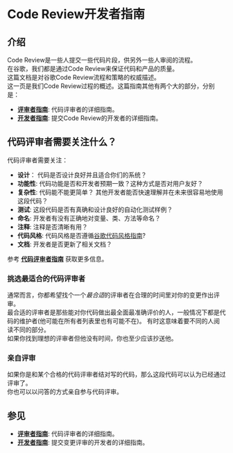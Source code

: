 # Code Review开发者指南 

## 介绍
Code Review是一些人提交一些代码片段，供另外一些人审阅的流程。    
在谷歌，我们都是通过Code Review来保证代码和产品的质量。   
这篇文档是对谷歌Code Review流程和策略的权威描述。  
这一页是我们Code Review过程的概述。这篇指南其他有两个大的部分，分别是：  

-   **[评审者指南](reviewer/)**: 代码评审者的详细指南。  
-   **[开发者指南](developer/)**: 提交Code Review的开发者的详细指南。 

## 代码评审者需要关注什么？

代码评审者需要关注： 
-   **设计**： 代码是否设计良好并且适合你们的系统？  
-   **功能性**: 代码功能是否和开发者预期一致？这种方式是否对用户友好？  
-   **复杂性**: 代码能不能更简单？ 其他开发者能否快速理解并在未来很容易地使用这段代码？   
-   **测试**: 这段代码是否有真确和设计良好的自动化测试样例？   
-   **命名**: 开发者有没有正确地对变量、类、方法等命名？    
-   **注释**: 注释是否清晰有用？  
-   **代码风格**: 代码风格是否遵循[谷歌代码风格指南](http://google.github.io/styleguide/)?    
-   **文档**: 开发者是否更新了相关文档？   

参考 **[代码评审者指南](reviewer/)** 获取更多信息。

### 挑选最适合的代码评审者   
通常而言，你都希望找个一个*最合适*的评审者在合理的时间里对你的变更作出评审。   
最合适的评审者是那些能对你代码做出最全面最准确评价的人，一般情况下都是代码的维护者(他可能在所有者列表里也有可能不在)。 有时这意味着要不同的人阅读不同的部分。  
如果你找到理想的评审者但他没有时间，你也至少应该抄送他。   

### 亲自评审
如果你是和某个合格的代码评审者结对写的代码，那么这段代码可以认为已经通过评审了。   
你也可以以问答的方式亲自参与代码评审。 

## 参见
-   **[评审者指南](reviewer/)**: 代码评审者的详细指南。 
-   **[开发者指南](developer/)**: 提交变更评审的开发者的详细指南。